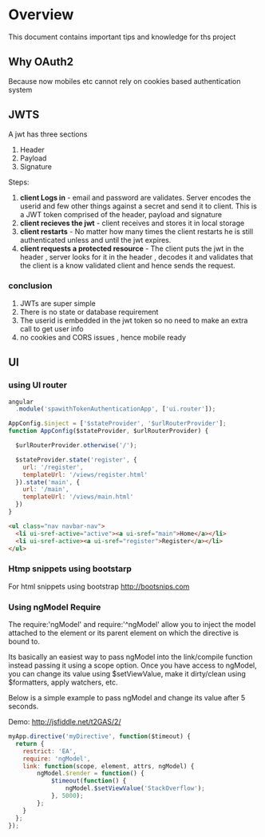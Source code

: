 # Overview
This document contains important tips and knowledge for ths project

## Why OAuth2

Because now mobiles etc cannot rely on cookies based authentication system

## JWTS

A jwt has three sections 

1. Header
1. Payload
1. Signature

Steps:

1. **client Logs in** - email and password are validates. Server encodes the userid and few other things against a secret and send it to client. This is a JWT token comprised of the header, payload and signature
1. **client recieves the jwt** - client receives and stores it in local storage
1. **client restarts** - No matter how many times the client restarts he is still authenticated unless and until the jwt expires. 
1. **client requests a protected resource** - The client puts the jwt in the header , server looks for it in the header , decodes it and validates that the client is a know validated client and hence sends the request.

### conclusion

1. JWTs are super simple
1. There is no state or database requirement
1. The userid is embedded in the jwt token so no need to make an extra call to get user info
1. no cookies and CORS issues , hence mobile ready


## UI

### using UI router

```js
angular
  .module('spawithTokenAuthenticationApp', ['ui.router']);
```

```js
AppConfig.$inject = ['$stateProvider', '$urlRouterProvider'];
function AppConfig($stateProvider, $urlRouterProvider) {

  $urlRouterProvider.otherwise('/');

  $stateProvider.state('register', {
    url: '/register',
    templateUrl: '/views/register.html'
  }).state('main', {
    url: '/main',
    templateUrl: '/views/main.html'
  })
}
```

```html
<ul class="nav navbar-nav">
  <li ui-sref-active="active"><a ui-sref="main">Home</a></li>
  <li ui-sref-active><a ui-sref="register">Register</a></li>
</ul>
```


### Htmp snippets using bootstarp

For html snippets using bootstrap http://bootsnips.com

### Using ngModel Require

The require:'ngModel' and require:'^ngModel' allow you to inject the model attached to the element or its parent element on which the directive is bound to.

Its basically an easiest way to pass ngModel into the link/compile function instead passing it using a scope option. Once you have access to ngModel, you can change its value using $setViewValue, make it dirty/clean using $formatters, apply watchers, etc.

Below is a simple example to pass ngModel and change its value after 5 seconds.

Demo: http://jsfiddle.net/t2GAS/2/


```js
myApp.directive('myDirective', function($timeout) {
  return {
    restrict: 'EA',
    require: 'ngModel',
    link: function(scope, element, attrs, ngModel) {
        ngModel.$render = function() {
            $timeout(function() {
                ngModel.$setViewValue('StackOverflow');  
            }, 5000);                
        };
    }
  };
});
```
